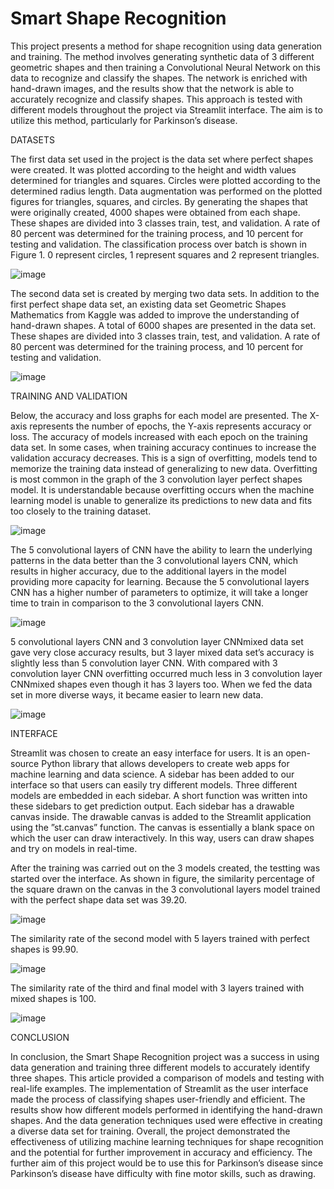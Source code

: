 # Smart Shape Recognition

This project presents a method for shape recognition using data generation and training. The method involves generating synthetic data of 3 different geometric shapes and then training a Convolutional Neural Network on this data to recognize and classify the shapes. The network is enriched with hand-drawn images, and the results show that the network is able to accurately recognize and classify shapes. This approach is tested with different models throughout the project via Streamlit interface. The aim is to utilize this method, particularly for Parkinson’s disease.

DATASETS

The first data set used in the project is the data set where perfect shapes were created. It was plotted according to the height and width values determined for triangles and squares. Circles were plotted according to the determined radius length. Data augmentation was performed on the plotted figures for triangles, squares, and circles. By generating the shapes that were originally created, 4000 shapes were obtained from each shape. These shapes are divided into 3 classes train, test, and validation. A rate of 80 percent was determined for the training process, and 10 percent for testing and validation. The classification process over batch is shown in Figure 1. 0 represent circles, 1 represent squares and 2 represent triangles.

![image](https://user-images.githubusercontent.com/33731743/218152209-8eec9ae1-0e4e-4328-8ca9-89e1b5081099.png)

The second data set is created by merging two data sets. In addition to the first perfect shape data set, an existing data set Geometric Shapes Mathematics from Kaggle was added to improve the understanding of hand-drawn shapes. A total of 6000 shapes are presented in the data set. These shapes are divided into 3 classes train, test, and validation. A rate of 80 percent was determined for the training process, and 10 percent for testing and validation.

![image](https://user-images.githubusercontent.com/33731743/218153600-9aaa62f7-47ba-4670-91dd-e1b023aa5e5a.png)

TRAINING AND VALIDATION

Below, the accuracy and loss graphs for each model are presented. The X-axis represents the number of epochs, the Y-axis represents accuracy or loss. The accuracy of models increased with each epoch on the training data set. In some cases, when training accuracy continues to increase the validation accuracy decreases. This is a sign of overfitting, models tend to memorize the training data instead of generalizing to new data. Overfitting is most common in the graph of the 3 convolution layer perfect shapes model. It is understandable because overfitting occurs when the machine learning model is unable to generalize its predictions to new data and fits too closely to the training dataset.

![image](https://user-images.githubusercontent.com/33731743/218153762-ca233112-f378-434b-9334-123fe577c05e.png)

The 5 convolutional layers of CNN have the ability to learn the underlying patterns in the data better than the 3 convolutional layers CNN, which results in higher accuracy, due to the additional layers in the model providing more capacity for learning. Because the 5 convolutional layers CNN has a higher number of parameters to optimize, it will take a longer time to train in comparison to the 3 convolutional layers CNN.

![image](https://user-images.githubusercontent.com/33731743/218153808-3563a5d3-fd0d-4b90-9ddc-2a3417d1b0dd.png)

5 convolutional layers CNN and 3 convolution layer CNNmixed data set gave very close accuracy results, but 3 layer mixed data set’s accuracy is slightly less than 5 convolution layer CNN. With compared with 3 convolution layer CNN overfitting occurred much less in 3 convolution layer CNNmixed shapes even though it has 3 layers too. When we fed the data set in more diverse ways, it became easier to learn new data.

![image](https://user-images.githubusercontent.com/33731743/218153856-ab0104bc-4d80-4c45-8acb-184c22d8f282.png)

INTERFACE

Streamlit was chosen to create an easy interface for users. It is an open-source Python library that allows developers to create web apps for machine learning and data science. A sidebar has been added to our interface so that users can easily try different models. Three different models are embedded in each sidebar. A short function was written into these sidebars to get prediction output. Each sidebar has a drawable canvas inside. The drawable canvas is added to the Streamlit application using the ”st.canvas” function. The canvas is essentially a blank space on which the user can draw interactively. In this way, users can draw shapes and try on models in real-time.

After the training was carried out on the 3 models created, the testting was started over the interface. As shown in figure, the similarity percentage of the
square drawn on the canvas in the 3 convolutional layers model trained with the perfect shape data set was 39.20.

![image](https://user-images.githubusercontent.com/33731743/218133154-84e6a355-d5be-4c29-ac9a-01d986ab0702.png)

The similarity rate of the second model with 5 layers trained with perfect shapes is 99.90.

![image](https://user-images.githubusercontent.com/33731743/218133257-dda29e96-a1af-45e9-ad3b-f3747b609c4d.png)

The similarity rate of the third and final model with 3 layers trained with mixed shapes is 100.

![image](https://user-images.githubusercontent.com/33731743/218133352-4f7e0e85-e94f-4f4f-8539-02bf0235f762.png)

CONCLUSION

In conclusion, the Smart Shape Recognition project was a success in using data generation and training three different models to accurately identify three shapes. This article provided a comparison of models and testing with real-life examples. The implementation of Streamlit as the user interface made the process of classifying shapes user-friendly and efficient. The results show how different models performed in identifying the hand-drawn shapes. And the data generation techniques used were effective in creating a diverse data set for training. Overall, the project demonstrated the effectiveness of utilizing machine learning techniques for shape recognition and the potential for further improvement in accuracy and efficiency. The further aim of this project would be to use this for Parkinson’s disease since Parkinson’s disease have difficulty with fine motor skills, such as drawing.

